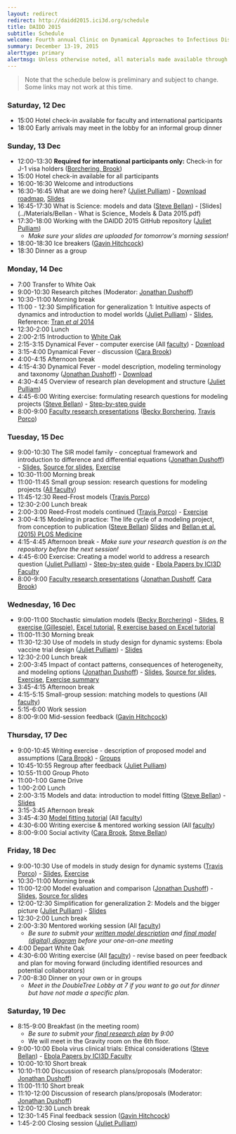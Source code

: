 ```yaml
---
layout: redirect
redirect: http://daidd2015.ici3d.org/schedule
title: DAIDD 2015
subtitle: Schedule
welcome: Fourth annual Clinic on Dynamical Approaches to Infectious Disease Data
summary: December 13-19, 2015
alerttype: primary
alertmsg: Unless otherwise noted, all materials made available through this website are licensed through a <a rel="license" href="http://creativecommons.org/licenses/by/4.0/">CC-BY International Lincense</a>. <a rel="license" href="../license.html">Click here for license details</a>.
---
```


> Note that the schedule below is preliminary and subject to change. Some links may not work at this time.

### Saturday, 12 Dec
- 15:00 Hotel check-in available for faculty and international participants
- 18:00 Early arrivals may meet in the lobby for an informal group dinner

### Sunday, 13 Dec
-   12:00-13:30 **Required for international participants only:** Check-in for J-1 visa holders ([Borchering, Brook]({{site.absoluteurl}}/people/))
- 15:00 Hotel check-in available for all participants
- 16:00-16:30 Welcome and introductions
- 16:30-16:45 What are we doing here? ([Juliet Pulliam]({{site.absoluteurl}}/people/))  - [Download roadmap](../roadmap/DAIDD2015roadmap.pdf), [Slides](../Materials/DAIDD2015_welcome.pdf)
- 16:45-17:30 What is Science: models and data ([Steve Bellan]({{site.absoluteurl}}/people/)) - [Slides](../Materials/Bellan - What is Science_ Models & Data 2015.pdf)
- 17:30-18:00 Working with the DAIDD 2015 GitHub repository ([Juliet Pulliam]({{site.absoluteurl}}/people/))
    - _Make sure your slides are uploaded for tomorrow's morning session!_
- 18:00-18:30 Ice breakers ([Gavin Hitchcock]({{site.absoluteurl}}/people/))
- 18:30 Dinner as a group

### Monday, 14 Dec
- 7:00 Transfer to White Oak
- 9:00-10:30 Research pitches (Moderator: [Jonathan Dushoff]({{site.absoluteurl}}/people/))
- 10:30-11:00 Morning break
- 11:00 - 12:30 Simplification for generalization 1: Intuitive aspects of dynamics and introduction to model worlds ([Juliet Pulliam]({{site.absoluteurl}}/people/)) - [Slides](../Materials/Pulliam_S4G1.pdf), Reference: [Tran _et al_ 2014](http://www.plosone.org/article/info%3Adoi%2F10.1371%2Fjournal.pone.0114479 "Tran et al 2014")
- 12:30-2:00 Lunch
- 2:00-2:15 Introduction to [White Oak](http://www.whiteoakwildlife.org/wop)
- 2:15-3:15 Dynamical Fever - computer exercise (All [faculty]({{site.absoluteurl}}/people)) - [Download](../Materials/DynamicalFever.zip)
- 3:15-4:00 Dynamical Fever - discussion ([Cara Brook]({{site.absoluteurl}}/people/))
- 4:00-4:15 Afternoon break
- 4:15-4:30 Dynamical Fever - model description, modeling terminology and taxonomy ([Jonathan Dushoff]({{site.absoluteurl}}/people/)) - [Download](../Materials/modelTaxonomy.html)
- 4:30-4:45 Overview of research plan development and structure ([Juliet Pulliam]({{site.absoluteurl}}/people/))
- 4:45-6:00 Writing exercise: formulating research questions for modeling projects ([Steve Bellan]({{site.absoluteurl}}/people/)) - [Step-by-step guide](../Materials/researchQuestions.html)
- 8:00-9:00 [Faculty research presentations](../Materials/researchPresentations) ([Becky Borchering]({{site.absoluteurl}}/people/), [Travis Porco]({{site.absoluteurl}}/people/))

### Tuesday, 15 Dec

- 9:00-10:30 The SIR model family - conceptual framework and introduction to difference and differential equations ([Jonathan Dushoff]({{site.absoluteurl}}/people/)) - [Slides](https://github.com/dushoff/SIR_model_family/blob/master/SIR.slides.pdf), [Source for slides](https://github.com/dushoff/SIR_model_family/), [Exercise](../Materials/SIRmodelFamily.html)
- 10:30-11:00 Morning break
- 11:00-11:45 Small group session: research questions for modeling projects ([All faculty]({{site.absoluteurl}}/people/))
- 11:45-12:30 Reed-Frost models ([Travis Porco]({{site.absoluteurl}}/people/))
- 12:30-2:00 Lunch break
- 2:00-3:00 Reed-Frost models continued ([Travis Porco]({{site.absoluteurl}}/people/)) -  [Exercise](../Materials/ReedFrost.zip)
- 3:00-4:15 Modeling in practice: The life cycle of a modeling project, from conception to publication  ([Steve Bellan]({{site.absoluteurl}}/people/))  [Slides](../Materials/Bellan-LifeCycleModelingAcuteHIV.pdf)  and [Bellan et al. (2015) PLOS Medicine](http://journals.plos.org/plosmedicine/article?id=10.1371/journal.pmed.1001801)
- 4:15-4:45 Afternoon break - _Make sure your research question is on the repository before the next session!_
- 4:45-6:00 Exercise: Creating a model world to address a research question ([Juliet Pulliam]({{site.absoluteurl}}/people/)) - [Step-by-step guide](../Materials/modelWorld.html) - [Ebola Papers by ICI3D Faculty](http://ebola.ici3d.org)
- 8:00-9:00 [Faculty research presentations](../Materials/researchPresentations) ([Jonathan Dushoff]({{site.absoluteurl}}/people/), [Cara Brook]({{site.absoluteurl}}/people/))

### Wednesday, 16 Dec
- 9:00-11:00 Stochastic simulation models ([Becky Borchering]({{site.absoluteurl}}/people/)) - [Slides](https://github.com/ICI3D/DAIDD2015/raw/master/Lectures/DAIDD2015_StochasticSimulationModels.pdf), [R exercise (Gillespie)](../Materials/spillover_introductins.R), [Excel tutorial](../Materials/WelteStochTutorial.xlsx), [R exercise based on Excel tutorial](../Materias/SimpleStochastic.zip)
- 11:00-11:30 Morning break
- 11:30-12:30 Use of models in study design for dynamic systems: Ebola vaccine trial design ([Juliet Pulliam]({{site.absoluteurl}}/people/)) - [Slides](../Materials/DAIDD2015_EbolaTrialDesign.pdf)
- 12:30-2:00 Lunch break
- 2:00-3:45 Impact of contact patterns, consequences of heterogeneity, and modeling options ([Jonathan Dushoff]({{site.absoluteurl}}/people/)) - [Slides](../Materials/DAIDD2015_ConsequencesOfHeterogeneity.pdf), [Source for slides](http://lalashan.mcmaster.ca/theobio/mmed/index.php/Heterogeneity_lecture), [Exercise](../Materials/heterogeneityTutorial.zip), [Exercise summary](../Materials/heterogeneityTutorialSummary.pdf)
- 3:45-4:15 Afternoon break
- 4:15-5:15 Small-group session: matching models to questions (All [faculty]({{site.absoluteurl}}/people))
- 5:15-6:00 Work session
- 8:00-9:00 Mid-session feedback ([Gavin Hitchcock]({{site.absoluteurl}}/people/))

### Thursday, 17 Dec

- 9:00-10:45 Writing exercise - description of proposed model and assumptions ([Cara Brook]({{site.absoluteurl}}/people/)) - [Groups](https://github.com/ICI3D/DAIDD2015/blob/master/ThursdayAM.md)
- 10:45-10:55 Regroup after feedback ([Juliet Pulliam]({{site.absoluteurl}}/people/))
- 10:55-11:00 Group Photo
- 11:00-1:00 Game Drive
- 1:00-2:00 Lunch
- 2:00-3:15 Models and data: introduction to model fitting
    ([Steve Bellan]({{site.absoluteurl}}/people/)) - [Slides](../Materials/Bellan-ModelFitting.pdf)
- 3:15-3:45  Afternoon break
- 3:45-4:30 [Model fitting tutorial](../Materials/modelFitting) (All [faculty]({{site.absoluteurl}}/people))
- 4:30-6:00 Writing exercise & mentored working session (All [faculty]({{site.absoluteurl}}/people))
- 8:00-9:00 Social activity ([Cara Brook]({{site.absoluteurl}}/people/), [Steve Bellan]({{site.absoluteurl}}/people/))

### Friday, 18 Dec

- 9:00-10:30 Use of models in study design for dynamic systems ([Travis Porco]({{site.absoluteurl}}/people/)) - [Slides](../Materials/Porco_trachomaExample.pdf), [Exercise](../Materials/trachomaTutorial.zip)
- 10:30-11:00 Morning break
- 11:00-12:00 Model evaluation and comparison ([Jonathan Dushoff]({{site.absoluteurl}}/people/)) - [Slides](https://github.com/dushoff/ICI3D/blob/master/archive/evaluation.yulee.pdf), [Source for slides](https://github.com/dushoff/ICI3D/)
- 12:00-12:30 Simplification for generalization 2: Models and the bigger picture ([Juliet Pulliam]({{site.absoluteurl}}/people/)) - [Slides](https://github.com/ICI3D/DAIDD2015/raw/master/Lectures/DAIDD2015_Pulliam_S4G2.pdf)
- 12:30-2:00 Lunch break
- 2:00-3:30 Mentored working session (All [faculty]({{site.absoluteurl}}/people))
    - _Be sure to submit your [written model description](https://github.com/ICI3D/DAIDDparticipants/blob/master/modelDescriptions) and [final model (digital) diagram](https://github.com/ICI3D/DAIDDparticipants/blob/master/modelDiagrams) before your one-on-one meeting_
- 4:00 Depart White Oak
- 4:30-6:00 Writing exercise (All [faculty]({{site.absoluteurl}}/people)) - revise based on peer feedback and plan for moving forward (including identified resources and potential collaborators)
- 7:00-8:30 Dinner on your own or in groups
    - _Meet in the DoubleTree Lobby at 7 if you want to go out for dinner but have not made a specific plan._

### Saturday, 19 Dec
- 8:15-9:00 Breakfast (in the meeting room)
    - _Be sure to submit your [final research plan](https://github.com/ICI3D/DAIDDparticipants/blob/master/researchPlans) by 9:00_
    - We will meet in the Gravity room on the 6th floor.
- 9:00-10:00 Ebola virus clinical trials: Ethical considerations ([Steve Bellan]({{site.absoluteurl}}/people/)) - [Ebola Papers by ICI3D Faculty](http://ebola.ici3d.org)
- 10:00-10:10 Short break
- 10:10-11:00 Discussion of research plans/proposals (Moderator: [Jonathan Dushoff]({{site.absoluteurl}}/people/))
- 11:00-11:10 Short break
- 11:10-12:00 Discussion of research plans/proposals (Moderator: [Jonathan Dushoff]({{site.absoluteurl}}/people/))
- 12:00-12:30 Lunch break
- 12:30-1:45 Final feedback session ([Gavin Hitchcock]({{site.absoluteurl}}/people/))
- 1:45-2:00 Closing session ([Juliet Pulliam]({{site.absoluteurl}}/people/))
